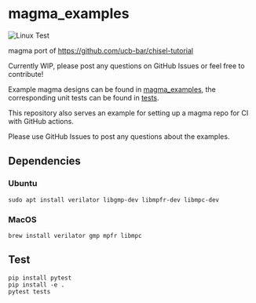 # magma_examples
![Linux Test](https://github.com/leonardt/magma_examples/workflows/Linux%20Test/badge.svg)

magma port of https://github.com/ucb-bar/chisel-tutorial

Currently WIP, please post any questions on GitHub Issues or feel free to
contribute!

Example magma designs can be found in [magma_examples](./magma_examples), the
corresponding unit tests can be found in [tests](./tests).

This repository also serves an example for setting up a magma repo for CI with
GitHub actions.

Please use GitHub Issues to post any questions about the examples.

## Dependencies
### Ubuntu
```
sudo apt install verilator libgmp-dev libmpfr-dev libmpc-dev
```
### MacOS
```
brew install verilator gmp mpfr libmpc
```

## Test
```
pip install pytest
pip install -e .
pytest tests
```

